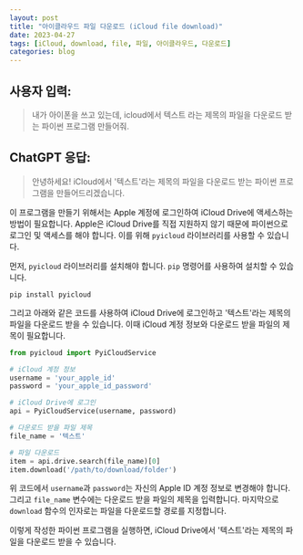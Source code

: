 ```yaml
---
layout: post
title: "아이클라우드 파일 다운로드 (iCloud file download)"
date: 2023-04-27
tags: [iCloud, download, file, 파일, 아이클라우드, 다운로드]
categories: blog
---
```


## 사용자 입력:
> 내가 아이폰을 쓰고 있는데, icloud에서 텍스트 라는 제목의 파일을 다운로드 받는 파이썬 프로그램 만들어줘.

## ChatGPT 응답:
> 안녕하세요! iCloud에서 '텍스트'라는 제목의 파일을 다운로드 받는 파이썬 프로그램을 만들어드리겠습니다.

이 프로그램을 만들기 위해서는 Apple 계정에 로그인하여 iCloud Drive에 액세스하는 방법이 필요합니다. Apple은 iCloud Drive를 직접 지원하지 않기 때문에 파이썬으로 로그인 및 액세스를 해야 합니다. 이를 위해 `pyicloud` 라이브러리를 사용할 수 있습니다.

먼저, `pyicloud` 라이브러리를 설치해야 합니다. `pip` 명령어를 사용하여 설치할 수 있습니다.

```
pip install pyicloud
```

그리고 아래와 같은 코드를 사용하여 iCloud Drive에 로그인하고 '텍스트'라는 제목의 파일을 다운로드 받을 수 있습니다. 이때 iCloud 계정 정보와 다운로드 받을 파일의 제목이 필요합니다.

```python
from pyicloud import PyiCloudService

# iCloud 계정 정보
username = 'your_apple_id'
password = 'your_apple_id_password'

# iCloud Drive에 로그인
api = PyiCloudService(username, password)

# 다운로드 받을 파일 제목
file_name = '텍스트'

# 파일 다운로드
item = api.drive.search(file_name)[0]
item.download('/path/to/download/folder')
```

위 코드에서 `username`과 `password`는 자신의 Apple ID 계정 정보로 변경해야 합니다. 그리고 `file_name` 변수에는 다운로드 받을 파일의 제목을 입력합니다. 마지막으로 `download` 함수의 인자로는 파일을 다운로드할 경로를 지정합니다.

이렇게 작성한 파이썬 프로그램을 실행하면, iCloud Drive에서 '텍스트'라는 제목의 파일을 다운로드 받을 수 있습니다.

